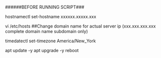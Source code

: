 ######BEFORE RUNNING SCRIPT###

hostnamectl set-hostname xxxxxx.xxxxx.xxx

vi /etc/hosts
##Change domain name for actual server ip (xxx.xxx.xxx.xxx   complete domain name    subdomain only)

timedatectl set-timezone America/New_York

apt update -y
apt upgrade -y
reboot
